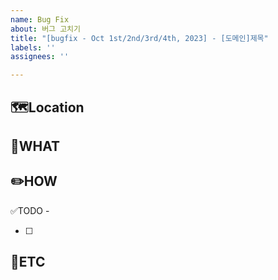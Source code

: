 ```yaml
---
name: Bug Fix
about: 버그 고치기
title: "[bugfix - Oct 1st/2nd/3rd/4th, 2023] - [도메인]제목"
labels: ''
assignees: ''

---
```


🗺️Location
-
<!--버그 발생 위치-->

🤷WHAT
-
<!-- 어떤 문제가 발생했는지 -->

✏️HOW
-
<!-- 어떻게 해결했는지 -->

✅TODO
-<!-- (선택) 간단한 설명 적어주심 착한사람! -->
- [ ] <!-- todo -->

🐾ETC
-
